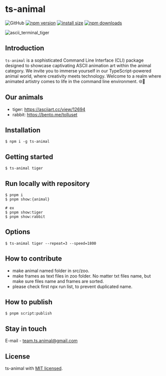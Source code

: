 # ts-animal

![GitHub](https://img.shields.io/github/license/ts-animal/.github) [![npm version](https://img.shields.io/npm/v/ts-animal.svg?style=square)](https://www.npmjs.org/package/ts-animal)
[![install size](https://img.shields.io/badge/dynamic/json?url=https://packagephobia.com/v2/api.json?p=ts-animal&query=$.install.pretty&label=install%20size&style=square)](https://packagephobia.now.sh/result?p=ts-animal)
[![npm downloads](https://img.shields.io/npm/dm/ts-animal.svg?style=square)](https://npm-stat.com/charts.html?package=ts-animal)

![ascii_terminal_tiger](https://github.com/ts-animal/ts-animal/assets/33365719/48218f8c-2bbc-41fc-845f-dcf6914ad0bd)

## Introduction

`ts-animal` is a sophisticated Command Line Interface (CLI) package designed to showcase captivating ASCII animation art within the animal category. We invite you to immerse yourself in our TypeScript-powered animal world, where creativity meets technology. Welcome to a realm where animated artistry comes to life in the command line environment. 🌐🦁

## Our animals

- tiger: https://asciiart.cc/view/12694
- rabbit: https://bento.me/tolluset

## Installation

```shell
$ npm i -g ts-animal
```

## Getting started

```shell
$ ts-animal tiger
```

## Run locally with repository 

```shell
$ pnpm i
$ pnpm show:{animal}
  
# ex
$ pnpm show:tiger
$ pnpm show:rabbit
```

## Options

```shell
$ ts-animal tiger --repeat=3 --speed=1800
```

## How to contribute
- make animal named folder in src/zoo.
- make frames as text files in zoo folder. No matter txt files name, but make sure files name and frames are sorted. 
- please check first npx run list, to prevent duplicated name.

## How to publish

```shell
$ pnpm script:publish
```

## Stay in touch
E-mail - team.ts.animal@gmail.com

## License
ts-animal with [MIT licensed](LICENSE).
